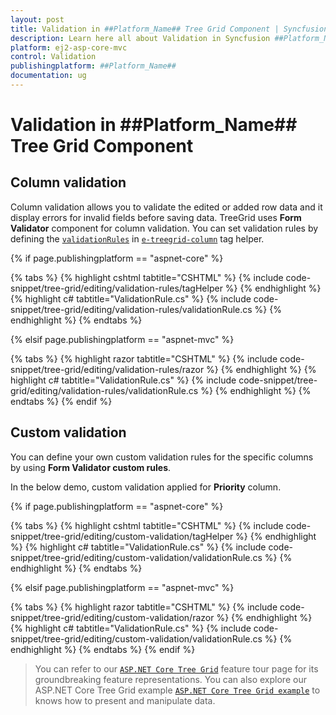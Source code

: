 ```yaml
---
layout: post
title: Validation in ##Platform_Name## Tree Grid Component | Syncfusion
description: Learn here all about Validation in Syncfusion ##Platform_Name## Tree Grid component of Syncfusion Essential JS 2 and more.
platform: ej2-asp-core-mvc
control: Validation
publishingplatform: ##Platform_Name##
documentation: ug
---
```



# Validation in ##Platform_Name## Tree Grid Component

## Column validation

Column validation allows you to validate the edited or added row data and it display errors for invalid fields before saving data. TreeGrid uses **Form Validator** component for column validation.
You can set validation rules by defining the [`validationRules`](https://help.syncfusion.com/cr/cref_files/aspnetcore-js2/Syncfusion.EJ2~Syncfusion.EJ2.TreeGrid.TreeGridColumn~ValidationRules.html) in [`e-treegrid-column`](https://help.syncfusion.com/cr/cref_files/aspnetcore-js2/Syncfusion.EJ2~Syncfusion.EJ2.TreeGrid.TreeGridColumn.html) tag helper.

{% if page.publishingplatform == "aspnet-core" %}

{% tabs %}
{% highlight cshtml tabtitle="CSHTML" %}
{% include code-snippet/tree-grid/editing/validation-rules/tagHelper %}
{% endhighlight %}
{% highlight c# tabtitle="ValidationRule.cs" %}
{% include code-snippet/tree-grid/editing/validation-rules/validationRule.cs %}
{% endhighlight %}
{% endtabs %}

{% elsif page.publishingplatform == "aspnet-mvc" %}

{% tabs %}
{% highlight razor tabtitle="CSHTML" %}
{% include code-snippet/tree-grid/editing/validation-rules/razor %}
{% endhighlight %}
{% highlight c# tabtitle="ValidationRule.cs" %}
{% include code-snippet/tree-grid/editing/validation-rules/validationRule.cs %}
{% endhighlight %}
{% endtabs %}
{% endif %}



## Custom validation

You can define your own custom validation rules for the specific columns by using **Form Validator custom rules**.

In the below demo, custom validation applied for **Priority** column.

{% if page.publishingplatform == "aspnet-core" %}

{% tabs %}
{% highlight cshtml tabtitle="CSHTML" %}
{% include code-snippet/tree-grid/editing/custom-validation/tagHelper %}
{% endhighlight %}
{% highlight c# tabtitle="ValidationRule.cs" %}
{% include code-snippet/tree-grid/editing/custom-validation/validationRule.cs %}
{% endhighlight %}
{% endtabs %}

{% elsif page.publishingplatform == "aspnet-mvc" %}

{% tabs %}
{% highlight razor tabtitle="CSHTML" %}
{% include code-snippet/tree-grid/editing/custom-validation/razor %}
{% endhighlight %}
{% highlight c# tabtitle="ValidationRule.cs" %}
{% include code-snippet/tree-grid/editing/custom-validation/validationRule.cs %}
{% endhighlight %}
{% endtabs %}
{% endif %}



> You can refer to our  [`ASP.NET Core Tree Grid`](https://www.syncfusion.com/aspnet-core-ui-controls/tree-grid) feature tour page for its groundbreaking feature representations. You can also explore our ASP.NET Core Tree Grid example [`ASP.NET Core Tree Grid example`](https://ej2.syncfusion.com/aspnetcore/TreeGrid/Overview#/material) to knows how to present and manipulate data.
